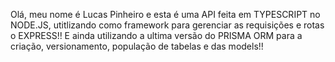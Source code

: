 Olá, meu nome é Lucas Pinheiro e esta é uma API feita em TYPESCRIPT no NODE.JS, utitlizando como framework para gerenciar as requisições e rotas o EXPRESS!! E ainda utilizando a ultima versão do PRISMA ORM para a criação, versionamento, população de tabelas e das models!!

